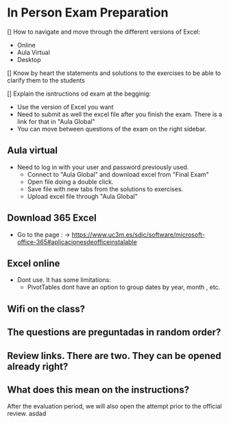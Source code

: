 # In Person Exam Preparation

[] How to navigate and move through the different versions of Excel:

- Online
- Aula Virtual
- Desktop

[] Know by heart the statements and solutions to the exercises to be able to clarify them to the students

[] Explain the isntructions od exam at the begginig:

- Use the version of Excel you want
- Need to submit as well the excel file after you finish the exam. There is a link for that in "Aula Global"
- You can move between questions of the exam on the right sidebar.

## Aula virtual

- Need to log in with your user and password previously used.
  - Connect to "Aula Global" and download excel from "Final Exam"
  - Open file doing a double click.
  - Save file with new tabs from the solutions to exercises.
  - Upload excel file through "Aula Global"

## Download 365 Excel

- Go to the page : -> <https://www.uc3m.es/sdic/software/microsoft-office-365#aplicacionesdeofficeinstalable>

## Excel online

- Dont use. It has some limitations:
  - PivotTables dont have an option to group dates by year, month , etc.

## Wifi on the class?

## The questions are preguntadas in random order?

## Review links. There are two. They can be opened already right?

## What does this mean on the instructions?

After the evaluation period, we will also open the attempt prior to the official review.
asdad
